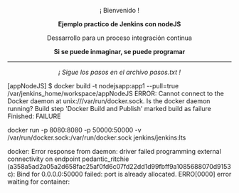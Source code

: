 <p align="center">¡ Bienvenido !</p>
<p align="center"><b>Ejemplo practico de Jenkins con nodeJS</b></p>
<p align="center"><a>Dessarrollo para un proceso integración continua</a></p>
<p align="center"><b>Si se puede inmaginar, se puede programar</b></p>
<hr>
<p align="center"><i>¡ Sigue los pasos en el archivo pasos.txt !</i></p>
[appNodeJS] $ docker build -t nodejsapp:app1 --pull=true /var/jenkins_home/workspace/appNodeJS
ERROR: Cannot connect to the Docker daemon at unix:///var/run/docker.sock. Is the docker daemon running?
Build step 'Docker Build and Publish' marked build as failure
Finished: FAILURE


docker run -p 8080:8080 -p 50000:50000 -v /var/run/docker.sock:/var/run/docker.sock jenkins/jenkins:lts


docker: Error response from daemon: driver failed programming external connectivity on endpoint pedantic_ritchie (a358a5ad2a05a2d658fac25af0fd6c07fd22dd1d99fbff9a1085688070d9153c): Bind for 0.0.0.0:50000 failed: port is already allocated.
ERRO[0000] error waiting for container:
